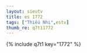 ```yaml
--- 
layout: sieutv
title: es 1772
tags: ["Thiếu Nhi",estv]
thumb_re: q7t11772
---
```

{% include q7t1 key="1772" %} 
